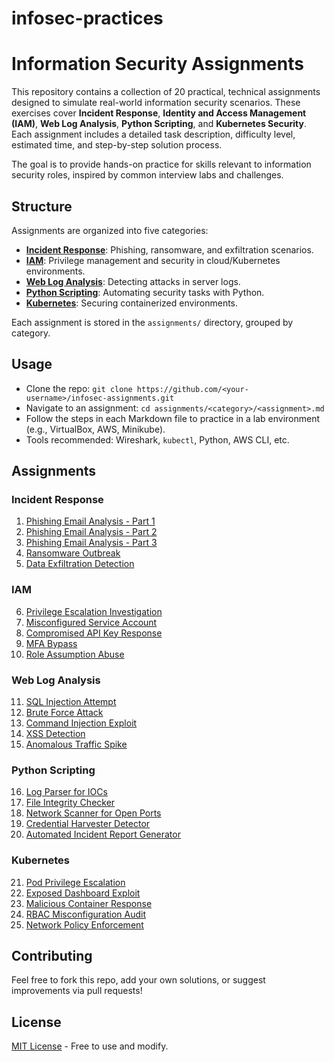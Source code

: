 # infosec-practices
# Information Security Assignments

This repository contains a collection of 20 practical, technical assignments designed to simulate real-world information security scenarios. These exercises cover **Incident Response**, **Identity and Access Management (IAM)**, **Web Log Analysis**, **Python Scripting**, and **Kubernetes Security**. Each assignment includes a detailed task description, difficulty level, estimated time, and step-by-step solution process.

The goal is to provide hands-on practice for skills relevant to information security roles, inspired by common interview labs and challenges.

## Structure
Assignments are organized into five categories:
- **[Incident Response](#incident-response)**: Phishing, ransomware, and exfiltration scenarios.
- **[IAM](#iam)**: Privilege management and security in cloud/Kubernetes environments.
- **[Web Log Analysis](#web-log-analysis)**: Detecting attacks in server logs.
- **[Python Scripting](#python-scripting)**: Automating security tasks with Python.
- **[Kubernetes](#kubernetes)**: Securing containerized environments.

Each assignment is stored in the `assignments/` directory, grouped by category.

## Usage
- Clone the repo: `git clone https://github.com/<your-username>/infosec-assignments.git`
- Navigate to an assignment: `cd assignments/<category>/<assignment>.md`
- Follow the steps in each Markdown file to practice in a lab environment (e.g., VirtualBox, AWS, Minikube).
- Tools recommended: Wireshark, `kubectl`, Python, AWS CLI, etc.

## Assignments

### Incident Response
1. [Phishing Email Analysis - Part 1](https://github.com/ties2/infosec-practices/blob/main/phishing-part1.md)
2. [Phishing Email Analysis - Part 2](https://github.com/ties2/infosec-practices/blob/main/phishing-part2.md)
3. [Phishing Email Analysis - Part 3](https://github.com/ties2/infosec-practices/blob/main/phishing-part3.md)
4. [Ransomware Outbreak](assignments/incident-response/ransomware.md)
5. [Data Exfiltration Detection](assignments/incident-response/exfiltration.md)

### IAM
6. [Privilege Escalation Investigation](assignments/iam/privilege-escalation.md)
7. [Misconfigured Service Account](assignments/iam/service-account.md)
8. [Compromised API Key Response](assignments/iam/api-key.md)
9. [MFA Bypass](assignments/iam/mfa-bypass.md)
10. [Role Assumption Abuse](assignments/iam/role-abuse.md)

### Web Log Analysis
11. [SQL Injection Attempt](assignments/web-log-analysis/sql-injection.md)
12. [Brute Force Attack](assignments/web-log-analysis/brute-force.md)
13. [Command Injection Exploit](assignments/web-log-analysis/command-injection.md)
14. [XSS Detection](assignments/web-log-analysis/xss-detection.md)
15. [Anomalous Traffic Spike](assignments/web-log-analysis/traffic-spike.md)

### Python Scripting
16. [Log Parser for IOCs](assignments/python-scripting/log-parser.md)
17. [File Integrity Checker](assignments/python-scripting/file-integrity.md)
18. [Network Scanner for Open Ports](assignments/python-scripting/network-scanner.md)
19. [Credential Harvester Detector](assignments/python-scripting/cred-harvester.md)
20. [Automated Incident Report Generator](assignments/python-scripting/incident-report.md)

### Kubernetes
21. [Pod Privilege Escalation](assignments/kubernetes/pod-escalation.md)
22. [Exposed Dashboard Exploit](assignments/kubernetes/dashboard-exploit.md)
23. [Malicious Container Response](assignments/kubernetes/malicious-container.md)
24. [RBAC Misconfiguration Audit](assignments/kubernetes/rbac-audit.md)
25. [Network Policy Enforcement](assignments/kubernetes/network-policy.md)

## Contributing
Feel free to fork this repo, add your own solutions, or suggest improvements via pull requests!

## License
[MIT License](LICENSE) - Free to use and modify.
